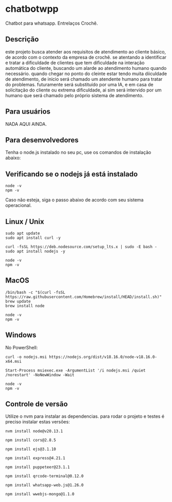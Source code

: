 # chatbotwpp
Chatbot para whatsapp. Entrelaços Crochê.

## Descrição

este projeto busca atender aos requisitos de atendimento ao cliente básico, de acordo com o contexto da empresa de crochê.
se atentando a identificar e tratar a dificuldade de clientes que tem dificuldade na interação automática do cliente,
buscando um alarde ao atendimento humano quando necessário.
quando chegar no ponto do cleinte estar tendo muita diiculdade de atendimento, de inicio será chamado um atendente humano
para tratar do problemas. futuramente será substituído por uma IA, e em casa de solicitação do cliente ou  extrema 
dificuldade, ai sim será intervido por um humano que será chamado pelo próprio sistema de atendimento.

## Para usuários

NADA AQUI AINDA.

## Para desenvolvedores

Tenha o node.js instalado no seu pc, use os comandos de instalação abaixo:

## Verificando se o nodejs já está instalado

```
node -v
npm -v
```

Caso não esteja, siga o passo abaixo de acordo com seu sistema operacional.

## Linux / Unix

```
sudo apt update
sudo apt install curl -y
```
```
curl -fsSL https://deb.nodesource.com/setup_lts.x | sudo -E bash -
sudo apt install nodejs -y
```
```
node -v
npm -v
```

## MacOS
```
/bin/bash -c "$(curl -fsSL https://raw.githubusercontent.com/Homebrew/install/HEAD/install.sh)"
brew update
brew install node
```
```
node -v
npm -v
```

## Windows

No PowerShell:

```
curl -o nodejs.msi https://nodejs.org/dist/v18.16.0/node-v18.16.0-x64.msi
``` 
```
Start-Process msiexec.exe -ArgumentList '/i nodejs.msi /quiet /norestart' -NoNewWindow -Wait
```
```
node -v
npm -v
```


## Controle de versão

Utilize o nvm para instalar as dependencias.
para rodar o projeto e testes é preciso instalar estas versões:

```
nvm install node@v20.13.1
```
```
npm install cors@2.8.5
```
```
npm install ejs@3.1.10
```
```
npm install express@4.21.1
```
```
npm install puppeteer@23.1.1
```
```
npm install qrcode-terminal@0.12.0
```
```
npm install whatsapp-web.js@1.26.0
```
```
npm install wwebjs-mongo@1.1.0
```

